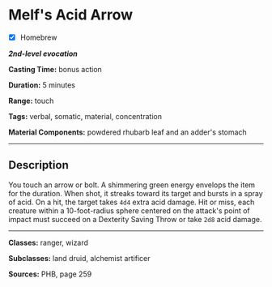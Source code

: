 # Melf's Acid Arrow

- [x] Homebrew

***2nd-level evocation***

**Casting Time:** bonus action

**Duration:** 5 minutes

**Range:** touch

**Tags:** verbal, somatic, material, concentration

**Material Components:** powdered rhubarb leaf and an adder's stomach

---

## Description
You touch an arrow or bolt.
A shimmering green energy envelops the item for the duration.
When shot, it streaks toward its target and bursts in a spray of acid.
On a hit, the target takes `4d4` extra acid damage.
Hit or miss, each creature within a 10-foot-radius sphere centered on the attack's point of impact must succeed on a Dexterity Saving Throw or take `2d8` acid damage.

---

**Classes:** ranger, wizard

**Subclasses:** land druid, alchemist artificer

**Sources:** PHB, page 259
